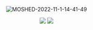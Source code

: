   
<div align=center>
  
  
  
![MOSHED-2022-11-1-14-41-49](https://user-images.githubusercontent.com/117140159/199167069-bf83517b-f161-4974-b36c-f3acb143ed95.gif)  
  
  
 <a href="mailto:sanull@kyonggi.ac.kr"><img src="https://img.shields.io/badge/Gmail-000000?style=flat-square&logo=Gmail&logoColor=white&link=mailto:sanull@kyonggi.ac.kr"/></a></a>
 <a href="https://www.instagram.com/0b173b"><img src="https://img.shields.io/badge/instagram-ffffff?style=flat-square&logo=instagram&logoColor=black&link=https://www.instagram.com/0b173b"/></a></a>
</div>

<!--
**sanw001/sanw001** is a ✨ _special_ ✨ repository because its `README.md` (this file) appears on your GitHub profile.

Here are some ideas to get you started:

- 🔭 I’m currently working on ...
- 🌱 I’m currently learning ...
- 👯 I’m looking to collaborate on ...
- 🤔 I’m looking for help with ...
- 💬 Ask me about ...
- 📫 How to reach me: ...
- 😄 Pronouns: ...
- ⚡ Fun fact: ...
-->
